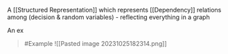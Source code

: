 A [[Structured Representation]] which represents [[Dependency]] relations among (decision & random variables)
	- reflecting everything in a graph

An ex

>	#Example 
>	![[Pasted image 20231025182314.png]]